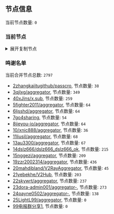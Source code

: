 
## 节点信息
当前节点数量: `0`
### 当前节点
<details>
  <summary>展开复制节点</summary>

    

</details>

### 鸣谢名单
当前合并节点总数: `2797`
- [2zhangkaiitugithub/passcro](https://github.com/zhangkaiitugithub/passcro), 节点数量: `38`
- [3qjlxg/aggregator](https://github.com/qjlxg/aggregator), 节点数量: `349`
- [40xJins/x.sub](https://github.com/0xJins/x.sub), 节点数量: `259`
- [5fighter2011/aggregator](https://github.com/fighter2011/aggregator), 节点数量: `64`
- [6ljsshd/aggregator](https://github.com/ljsshd/aggregator), 节点数量: `64`
- [7go4sharing](https://github.com/go4sharing), 节点数量: `54`
- [8jieyou-io/aggregator](https://github.com/jieyou-io/aggregator), 节点数量: `64`
- [10/xnic888/aggregator](https://github.com/xnic888/aggregator), 节点数量: `36`
- [11liusil/aggregator](https://github.com/liusil/aggregator), 节点数量: `68`
- [13au3300/aggregator](https://github.com/au3300/aggregator), 节点数量: `67`
- [14dslz666/dslz666_dslz666_ok](https://github.com/dslz666/dslz666_dslz666_ok), 节点数量: `215`
- [15nggezi/aggregator](https://github.com/nggezi/aggregator), 节点数量: `209`
- [19zzr2002314/aggregator](https://github.com/zzr2002314/aggregator), 节点数量: `436`
- [20mahdibland/V2RayAggregator](https://github.com/mahdibland/V2RayAggregator), 节点数量: `45`
- [21yebekhe/V2Hub](https://github.com/yebekhe/V2Hub), 节点数量: `203`
- [22skywrt/aggregator](https://github.com/skywrt/aggregator), 节点数量: `237`
- [23dora-admin001/aggregator-](https://github.com/dora-admin001/aggregator-), 节点数量: `273`
- [24payne0502/aggregator-](https://github.com/payne0502/aggregator-), 节点数量: `138`
- [25LightL99/aggregator](https://github.com/LightL99/aggregator), 节点数量: `0`
- [99电报群分享1](https://github.com/cdddbc/getAirport), 节点数量: `0`


